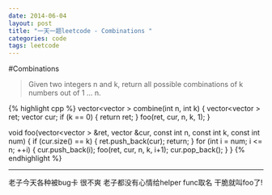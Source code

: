 ```yaml
---
date: 2014-06-04
layout: post
title: "一天一题leetcode - Combinations "
categories: code
tags: leetcode
---
```


#Combinations
>Given two integers n and k, return all possible combinations of k numbers out of 1 ... n.   

{% highlight cpp %}
vector<vector<int> > combine(int n, int k) {
    vector<vector<int> > ret;
    vector<int> cur;
    if (k == 0) {
        return ret;
    }
    foo(ret, cur, n, k, 1);
}

void foo(vector<vector<int> > &ret, vector<int> &cur, const int n, const int k, const int num) {
    if (cur.size() == k) {
        ret.push_back(cur);
        return;
    }
    for (int i = num; i <= n; ++i) {
        cur.push_back(i);
        foo(ret, cur, n, k, i+1);
        cur.pop_back();
    }
}
{% endhighlight %}

---
老子今天各种被bug卡 很不爽 老子都没有心情给helper func取名 干脆就叫foo了!